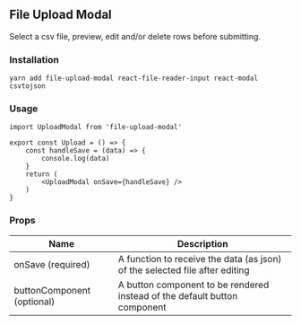 ## File Upload Modal 

Select a csv file, preview, edit and/or delete rows before submitting. 

### Installation

`yarn add file-upload-modal react-file-reader-input react-modal csvtojson`

### Usage
```
import UploadModal from 'file-upload-modal'

export const Upload = () => {
    const handleSave = (data) => {
        console.log(data)
    }
    return (
        <UploadModal onSave={handleSave} />
    )
}
```

### Props
| Name      | Description |
| ----------- | ----------- |
| onSave (required)      | A function to receive the data (as json) of the selected file after editing |
| buttonComponent (optional)   | A button component to be rendered instead of the default button component |